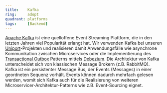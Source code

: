 ```yaml
---
title:    Kafka  
ring:     adopt  
quadrant: platforms
tags:     [Backend]
---
```


[Apache Kafka][kafka] ist eine quelloffene Event Streaming Plattform, die in den letzten Jahren viel Popularität erlangt
hat. Wir verwenden Kafka bei unseren [Uniport][uniport]-Projekten und realisieren damit Anwendungsfälle wie asynchrone
Kommunikation zwischen Microservices oder die Implementierung des [Transactional Outbox][transactional-outbox] Patterns
mittels [Debezium][debezium]. Die Architektur von Kafka unterscheidet sich von klassischen Message Brokern (z.B.
RabbitMQ). Kafka ist ein persistenter Message Bus, der Events (Messages) in einer geordneten Sequenz vorhält. Events
können dadurch mehrfach gelesen werden, womit sich Kafka auch für die Realisierung von weiteren
Microservicer-Architektur-Patterns wie z.B. Event-Sourcing eignet.

[kafka]: https://kafka.apache.org/
[transactional-outbox]: https://microservices.io/patterns/data/transactional-outbox.html
[debezium]: /tools/debezium
[uniport]: https://uniport.ch/
